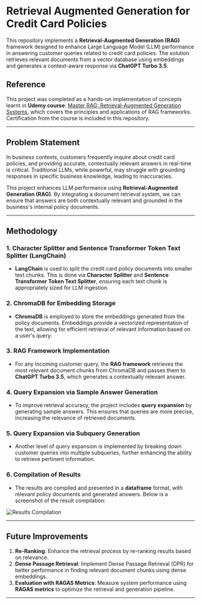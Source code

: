 # Retrieval Augmented Generation for Credit Card Policies

This repository implements a **Retrieval-Augmented Generation (RAG)** framework designed to enhance Large Language Model (LLM) performance in answering customer queries related to credit card policies. The solution retrieves relevant documents from a vector database using embeddings and generates a context-aware response via **ChatGPT Turbo 3.5**.

## Reference
This project was completed as a hands-on implementation of concepts learnt in **Udemy course**: [Master RAG: Retrieval-Augmented Generation Systems](https://www.udemy.com/course/retrieval-augmented-gen/), which covers the principles and applications of RAG frameworks. Certification from the course is included in this repository.

---

## Problem Statement
In business contexts, customers frequently inquire about credit card policies, and providing accurate, contextually relevant answers in real-time is critical. Traditional LLMs, while powerful, may struggle with grounding responses in specific business knowledge, leading to inaccuracies.

This project enhances LLM performance using **Retrieval-Augmented Generation (RAG)**. By integrating a document retrieval system, we can ensure that answers are both contextually relevant and grounded in the business's internal policy documents.

---

## Methodology

### 1. **Character Splitter and Sentence Transformer Token Text Splitter (LangChain)**
- **LangChain** is used to split the credit card policy documents into smaller text chunks. This is done via **Character Splitter** and **Sentence Transformer Token Text Splitter**, ensuring each text chunk is appropriately sized for LLM ingestion.

### 2. **ChromaDB for Embedding Storage**
- **ChromaDB** is employed to store the embeddings generated from the policy documents. Embeddings provide a vectorized representation of the text, allowing for efficient retrieval of relevant information based on a user's query.

### 3. **RAG Framework Implementation**
- For any incoming customer query, the **RAG framework** retrieves the most relevant document chunks from ChromaDB and passes them to **ChatGPT Turbo 3.5**, which generates a contextually relevant answer.

### 4. **Query Expansion via Sample Answer Generation**
- To improve retrieval accuracy, the project includes **query expansion** by generating sample answers. This ensures that queries are more precise, increasing the relevance of retrieved documents.

### 5. **Query Expansion via Subquery Generation**
- Another level of query expansion is implemented by breaking down customer queries into multiple subqueries, further enhancing the ability to retrieve pertinent information.

### 6. **Compilation of Results**
- The results are compiled and presented in a **dataframe** format, with relevant policy documents and generated answers. Below is a screenshot of the result compilation:

![Results Compilation](./screenshots/results_compilation.png)

---

## Future Improvements

1. **Re-Ranking**: Enhance the retrieval process by re-ranking results based on relevance.
2. **Dense Passage Retrieval**: Implement Dense Passage Retrieval (DPR) for better performance in finding relevant document chunks using dense embeddings.
3. **Evaluation with RAGAS Metrics**: Measure system performance using **RAGAS metrics** to optimize the retrieval and generation pipeline.

---
